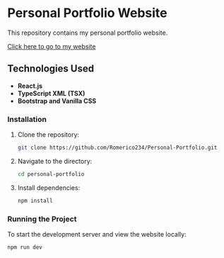 # Personal Portfolio Website

This repository contains my personal portfolio website.

[Click here to go to my website](https://romericodavidjr.netlify.app/)

## Technologies Used

- **React.js**
- **TypeScript XML (TSX)**
- **Bootstrap and Vanilla CSS**

### Installation

1. Clone the repository:
    ```sh
    git clone https://github.com/Romerico234/Personal-Portfolio.git
    ```
2. Navigate to the directory:
    ```sh
    cd personal-portfolio
    ```
3. Install dependencies:
    ```sh
    npm install
    ```

### Running the Project

To start the development server and view the website locally:

```sh
npm run dev
```
